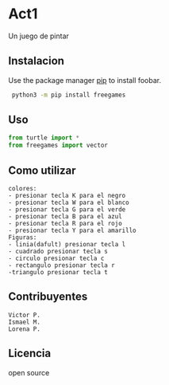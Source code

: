 # Act1

Un juego de pintar

## Instalacion

Use the package manager [pip](https://pip.pypa.io/en/stable/) to install foobar.

```bash
 python3 -m pip install freegames
```

## Uso

```python
from turtle import *
from freegames import vector
```

## Como utilizar
```
colores:
- presionar tecla K para el negro
- presionar tecla W para el blanco
- presionar tecla G para el verde
- presionar tecla B para el azul
- presionar tecla R para el rojo
- presionar tecla Y para el amarillo
Figuras:
- linia(dafult) presionar tecla l
- cuadrado presionar tecla s
- circulo presionar tecla c
- rectangulo presionar tecla r
-triangulo presionar tecla t

```
## Contribuyentes
```
Victor P.
Ismael M.
Lorena P.
```

## Licencia
open source
